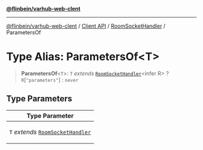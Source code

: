[**@flinbein/varhub-web-clent**](../../../../README.md)

***

[@flinbein/varhub-web-clent](../../../../README.md) / [Client API](../../../README.md) / [RoomSocketHandler](../README.md) / ParametersOf

# Type Alias: ParametersOf\<T\>

> **ParametersOf**\<`T`\>: `T` *extends* [`RoomSocketHandler`](../../../classes/RoomSocketHandler.md)\<infer R\> ? `R`\[`"parameters"`\] : `never`

## Type Parameters

<table>
<thead>
<tr>
<th>Type Parameter</th>
</tr>
</thead>
<tbody>
<tr>
<td>

`T` *extends* [`RoomSocketHandler`](../../../classes/RoomSocketHandler.md)

</td>
</tr>
</tbody>
</table>
